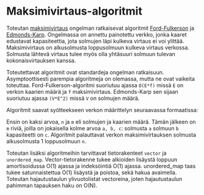 # Maksimivirtaus-algoritmit

Toteutan [maksimivirtaus](https://en.wikipedia.org/wiki/Maximum_flow_problem) ongelman ratkaisevat algoritmit [Ford-Fulkerson](https://en.wikipedia.org/wiki/Ford%E2%80%93Fulkerson_algorithm) ja [Edmonds-Karp](https://en.wikipedia.org/wiki/Edmonds%E2%80%93Karp_algorithm). Ongelmassa on annettu painotettu verkko, jonka kaaret edustavat kapasiteettia, jota solmujen läpi kulkeva virtaus ei voi ylittää. Maksimivirtaus on alkusolmusta loppusolmuun kulkeva virtaus verkossa. Solmusta lähtevä virtaus tulee myös olla yhtäsuuri solmuun tulevan kokonaisvirtauksen kanssa.

Toteutettavat algoritmit ovat standardeja ongelman ratkaisuun. Asymptoottisesti parempia algoritmeja on olemassa, mutta ne ovat vaikeita toteuttaa. Ford-Fulkerson-algoritmi suoriutuu ajassa `O(E*f)` missä `E` on verkon kaarien määrä ja `f` maksimivirtaus. Edmonds-Karp sen sijaan suoriutuu ajassa `(V*E^2)` missä `V` on solmujen määrä.

Algoritmit saavat syötteekseen verkon määrittelyn seuraavassa formaatissa:

Ensin on kaksi arvoa, `n` ja `m` eli solmujen ja kaarien määrä. Tämän jälkeen on `m` riviä, joilla on jokaisella kolme arvoa `a, b, c`: solmusta `a` solmuun `b` kapasiteetti on `c`. Algoritmit palauttavat verkon maksimivirtauksen solmusta alkusolmusta 1 loppusolmuun `n`.

Toteutan lisäksi algoritmeihin tarvittavat tietorakenteet `vector` ja `unordered_map`. Vector-tietorakenne tukee alkioiden lisäystä loppuun amortisoidussa O(1) ajassa ja indeksöintiä O(1) ajassa. unordered_map taas tukee satunnaistettua O(1) lisäystä ja poistoa, sekä hakua avaimella. Toteutan hajautustaulun ylivuotolistat vectoreina, joten hajautustaulun pahimman tapauksen haku on O(N).
